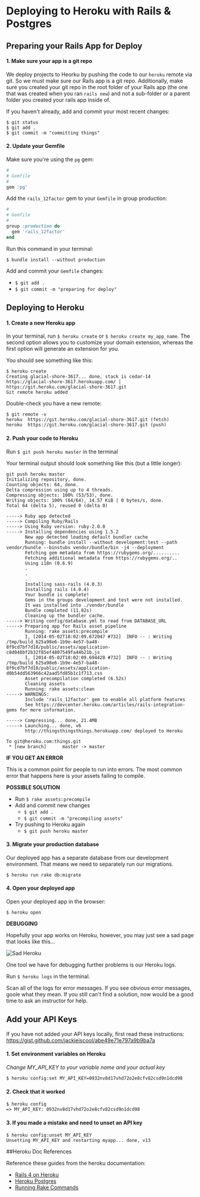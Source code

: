 # Deploying to Heroku with Rails & Postgres

## Preparing your Rails App for Deploy

#### 1. Make sure your app is a git repo

We deploy projects to Heorku by pushing the code to our `heroku` remote via git. So we must make sure our Rails app is a git repo. Additionally, make sure you created your git repo in the root folder of your Rails app (the one that was created when you ran `rails new`) and not a sub-folder or a parent folder you created your rails app inside of.

If you haven't already, add and commit your most recent changes:

```
$ git status
$ git add .
$ git commit -m "committing things"
```

#### 2. Update your Gemfile

Make sure you're using the `pg` gem:

```ruby
#
# Gemfile
#
gem 'pg'
```

Add the `rails_12factor` gem to your `Gemfile` in group production:

```ruby
#
# Gemfile
#
group :production do
  gem 'rails_12factor'
end
```

Run this command in your terminal:

```
$ bundle install --without production
```

Add and commit your `Gemfile` changes:

  * `$ git add .`
  * `$ git commit -m "preparing for deploy"`

## Deploying to Heroku

#### 1. Create a new Heroku app

In your terminal, run `$ heroku create` or `$ heroku create my_app_name`. The second option allows you to customize your domain extension, whereas the first option will generate an extension for you.

You should see something like this:

```
$ heroku create
Creating glacial-shore-3617... done, stack is cedar-14
https://glacial-shore-3617.herokuapp.com/ | https://git.heroku.com/glacial-shore-3617.git
Git remote heroku added
```

Double-check you have a new remote:

```
$ git remote -v
heroku  https://git.heroku.com/glacial-shore-3617.git (fetch)
heroku  https://git.heroku.com/glacial-shore-3617.git (push)
```

#### 2. Push your code to Heroku

Run `$ git push heroku master` in the terminal

Your terminal output should look something like this (but a little longer):

```
git push heroku master
Initializing repository, done.
Counting objects: 64, done.
Delta compression using up to 4 threads.
Compressing objects: 100% (53/53), done.
Writing objects: 100% (64/64), 14.57 KiB | 0 bytes/s, done.
Total 64 (delta 5), reused 0 (delta 0)

-----> Ruby app detected
-----> Compiling Ruby/Rails
-----> Using Ruby version: ruby-2.0.0
-----> Installing dependencies using 1.5.2
       New app detected loading default bundler cache
       Running: bundle install --without development:test --path vendor/bundle --binstubs vendor/bundle/bin -j4 --deployment
       Fetching gem metadata from https://rubygems.org/..........
       Fetching additional metadata from https://rubygems.org/..
       Using i18n (0.6.9)
       .
       .
       .
       Installing sass-rails (4.0.3)
       Installing rails (4.0.4)
       Your bundle is complete!
       Gems in the groups development and test were not installed.
       It was installed into ./vendor/bundle
       Bundle completed (11.82s)
       Cleaning up the bundler cache.
-----> Writing config/database.yml to read from DATABASE_URL
-----> Preparing app for Rails asset pipeline
       Running: rake assets:precompile
       I, [2014-05-02T18:02:09.672047 #732]  INFO -- : Writing /tmp/build_625a98e6-1b9e-4e57-ba48-8f9cd7bf7d18/public/assets/application-c8d048bf2b32f85ef4807549fa44b21b.js
       I, [2014-05-02T18:02:09.694428 #732]  INFO -- : Writing /tmp/build_625a98e6-1b9e-4e57-ba48-8f9cd7bf7d18/public/assets/application-d0b54dd563966c42aad5fd85b1c1f713.css
       Asset precompilation completed (6.52s)
       Cleaning assets
       Running: rake assets:clean
-----> WARNINGS:
       Include 'rails_12factor' gem to enable all platform features
       See https://devcenter.heroku.com/articles/rails-integration-gems for more information.

-----> Compressing... done, 21.4MB
-----> Launching... done, v6
       http://thingsthingsthings.herokuapp.com/ deployed to Heroku

To git@heroku.com:things.git
 * [new branch]      master -> master
```

**IF YOU GET AN ERROR**

This is a common point for people to run into errors. The most common error that happens here is your assets failing to compile.

**POSSIBLE SOLUTION**

* Run `$ rake assets:precompile`
* Add and commit new changes
  * `$ git add .`
  * `$ git commit -m "precompiling assets"`
* Try pushing to Heroku again
  * `$ git push heroku master`

#### 3. Migrate your production database

Our deployed app has a separate database from our development environment. That means we need to separately run our migrations.

```
$ heroku run rake db:migrate
```

#### 4. Open your deployed app

Open your deployed app in the browser:

```
$ heroku open
```

**DEBUGGING**

Hopefully your app works on Heroku, however, you may just see a sad page that looks like this...

![Sad Heroku](http://media.tumblr.com/tumblr_m8270hYTFn1qcmzd4.png)

One tool we have for debugging further problems is our Heroku logs.

Run `$ heroku logs` in the terminal.

Scan all of the logs for error messages. If you see obvious error messages, goole what they mean. If you still can't find a solution, now would be a good time to ask an instructor for help.

## Add your API Keys

If you have not added your API keys locally, first read these instructions: https://gist.github.com/jackieiscool/abe49e71e797a9b9ba7a

#### 1. Set environment variables on Heroku

*Change MY_API_KEY to your variable name and your actual key*

```
$ heroku config:set MY_API_KEY=0932nv8d17vhd72o2e8cfv82csd9n1dcd98
```

#### 2. Check that it worked

```
$ heroku config
=> MY_API_KEY: 0932nv8d17vhd72o2e8cfv82csd9n1dcd98
```

#### 3. If you made a mistake and need to unset an API key

```
$ heroku config:unset MY_API_KEY
Unsetting MY_API_KEY and restarting myapp... done, v13
```

##Heroku Doc References

Reference these guides from the heroku documentation:

*  <a href="https://devcenter.heroku.com/articles/rails4" target="_blank">Rails 4 on Heroku</a>
*  <a href="https://devcenter.heroku.com/articles/heroku-postgresql" target="_blank">Heroku Postgres</a>
*  <a href="https://devcenter.heroku.com/articles/rake" target="_blank">Running Rake Commands</a>
